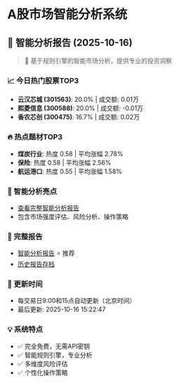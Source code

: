 # A股市场智能分析系统

## 🤖 智能分析报告 (2025-10-16)

> 🚀 基于规则引擎的智能市场分析，提供专业的投资洞察

### 📈 今日热门股票TOP3
- **云汉芯城 (301563)**: 20.0% | 成交额: 0.01万
- **熙菱信息 (300588)**: 20.0% | 成交额: -0.01万
- **香农芯创 (300475)**: 16.7% | 成交额: 0.02万

### 🔥 热点题材TOP3
- **煤炭行业**: 热度 0.58 | 平均涨幅 2.78%
- **保险**: 热度 0.58 | 平均涨幅 2.56%
- **航运港口**: 热度 0.55 | 平均涨幅 1.58%

### 🤖 智能分析亮点
- [查看完整智能分析报告](reports/enhanced_report_2025-10-16.md)
- 包含市场强度评估、风险分析、操作策略

### 📄 完整报告
- [智能分析报告](reports/enhanced_report_2025-10-16.md) ⭐ 推荐
- [历史报告存档](reports/)

### 🔄 更新时间
- 每交易日9:00和15点自动更新（北京时间）
- 最后更新: 2025-10-16 15:22:47

### 💡 系统特点
- ✅ 完全免费，无需API密钥
- ✅ 智能规则引擎，专业分析
- ✅ 多维度风险评估
- ✅ 个性化操作策略
